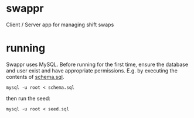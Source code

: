 swappr
======

Client / Server app for managing shift swaps

running
=======

Swappr uses MySQL. Before running for the first time, ensure the database and user exist and have appropriate 
permissions. E.g. by executing the contents of [schema.sql](web/src/db/schema.sql).

```
mysql -u root < schema.sql
```

then run the seed:
```
mysql -u root < seed.sql
```
